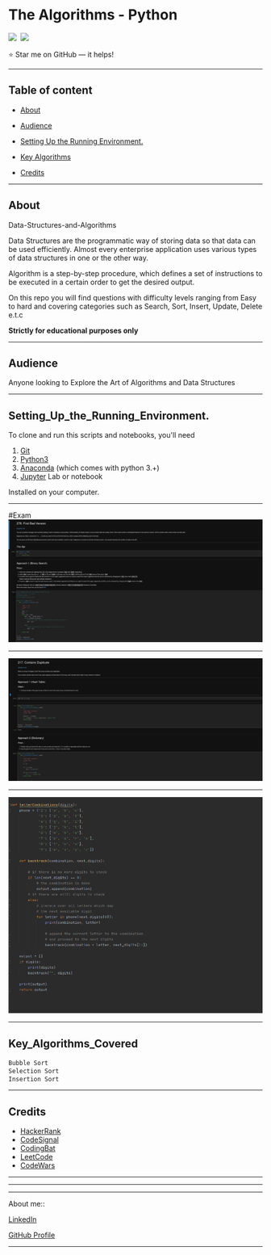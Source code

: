 # The Algorithms - Python
![](https://img.shields.io/github/last-commit/k-wachira/Data-Structures-and-Algorithms)&nbsp;
![](https://img.shields.io/github/repo-size/k-wachira/Data-Structures-and-Algorithms?style=flat-square  )&nbsp;

:star: Star me on GitHub — it helps!



***
## Table of content

- [About](#About)

- [Audience](#Audience)

- [Setting Up the Running Environment.](#Setting_Up_the_Running_Environment.)

- [Key Algorithms](#Key_Algorithms)

- [Credits](#Credits)


***
## About

Data-Structures-and-Algorithms 

Data Structures are the programmatic way of storing data so that data can be used efficiently. Almost every enterprise application uses various types of data structures in one or the other way. 

Algorithm is a step-by-step procedure, which defines a set of instructions to be executed in a certain order to get the desired output.

On this repo you will find questions with difficulty levels ranging from Easy to hard and covering categories such as Search, Sort, Insert, Update, Delete e.t.c

**Strictly for educational purposes only**

***
## Audience

Anyone looking to Explore the Art of Algorithms and Data Structures
***



## Setting_Up_the_Running_Environment.

To clone and run this scripts and notebooks, you'll need 
1. [Git](https://git-scm.com/downloads)
2. [Python3](https://www.python.org/downloads/)
3. [Anaconda](https://www.anaconda.com/products/individual) (which comes with python 3.+) 
4. [Jupyter](https://jupyter.org/install) Lab or notebook  

Installed on your computer.

***
#Exam
![First Bad Version](https://raw.githubusercontent.com/K-wachira/Data-Structures-and-Algorithms/master/PrtSc/First%20Bad%20Version.png)
***
![Contains Dublicate](https://raw.githubusercontent.com/K-wachira/Data-Structures-and-Algorithms/master/PrtSc/Contans%20Dublicate.png)
***
![Letter Combination](https://raw.githubusercontent.com/K-wachira/Data-Structures-and-Algorithms/master/PrtSc/Letter%20Combination.png)

    
***
## Key_Algorithms_Covered

    Bubble Sort
    Selection Sort
    Insertion Sort
<!--     Merge Sort
    Heap Sort
    QuickSort
    Radix Sort
    Counting Sort
    Bucket Sort
    ShellSort  -->
 
***
## Credits

- [HackerRank](https://www.hackerrank.com)
- [CodeSignal](https://codesignal.com/)
- [CodingBat](codingbat.com/)
- [LeetCode](https://leetcode.com/)
- [CodeWars](https://www.codewars.com/)

***
***
***
About me::

[LinkedIn](https://www.linkedin.com/in/kelvin-wachira-5909b515b/)

[GitHub Profile](https://github.com/K-wachira)
***









